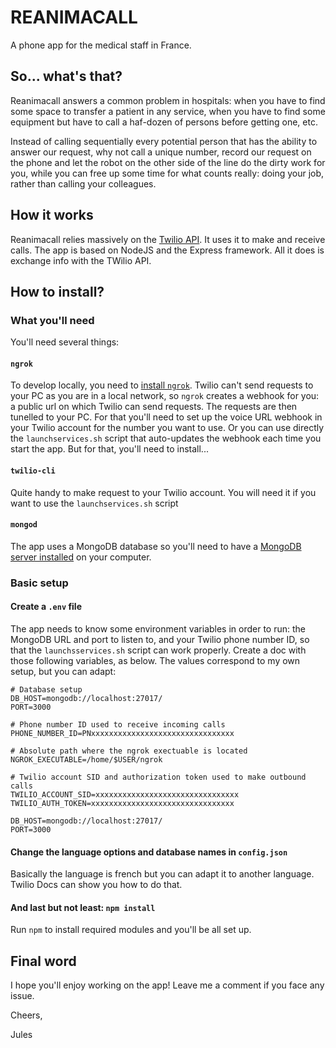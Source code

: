 # REANIMACALL

A phone app for the medical staff in France. 

## So... what's that?

Reanimacall answers a common problem in hospitals: when you have to find some space to transfer a patient in any service, 
when you have to find some equipment but have to call a haf-dozen of persons before getting one, etc.

Instead of calling sequentially every potential person that has the ability to answer our request, why not call a unique 
number, record our request on the phone and let the robot on the other side of the line do the dirty work for you, while
you can free up some time for what counts really: doing your job, rather than calling your colleagues.

## How it works

Reanimacall relies massively on the [Twilio API][1]. It uses it to make and receive calls. The app
is based on NodeJS and the Express framework. All it does is exchange info with the TWilio API.


## How to install?

### What you'll need

You'll need several things:

#### `ngrok`

To develop locally, you need to [install `ngrok`][2]. Twilio can't send requests to your PC as you are in a local network, so
`ngrok` creates a webhook for you: a public url on which Twilio can send requests. The requests are then tunelled to 
your PC. For that you'll need to set up the voice URL webhook in your Twilio account for the number you want to use. Or
you can use directly the `launchservices.sh` script that auto-updates the webhook each time you start the app. But for 
that, you'll need to install... 

#### `twilio-cli`
Quite handy to make request to your Twilio account. You will need it if you want to use the `launchservices.sh` script

#### `mongod` 
The app uses a MongoDB database so you'll need to have a [MongoDB server installed][3] 
on your computer.

[1]: https://www.twilio.com/
[2]: https://ngrok.com/
[3]: https://docs.mongodb.com/guides/server/install/

### Basic setup

#### Create a `.env` file

The app needs to know some environment variables in order to run: the MongoDB URL and port to listen to, and your Twilio 
phone number ID, so that the `launchsservices.sh` script can work properly. 
Create a doc with those following variables, as below. The values correspond to my own setup, but you can adapt:

```$xslt
# Database setup
DB_HOST=mongodb://localhost:27017/
PORT=3000

# Phone number ID used to receive incoming calls
PHONE_NUMBER_ID=PNxxxxxxxxxxxxxxxxxxxxxxxxxxxxxxxx

# Absolute path where the ngrok exectuable is located
NGROK_EXECUTABLE=/home/$USER/ngrok

# Twilio account SID and authorization token used to make outbound calls
TWILIO_ACCOUNT_SID=xxxxxxxxxxxxxxxxxxxxxxxxxxxxxxxx
TWILIO_AUTH_TOKEN=xxxxxxxxxxxxxxxxxxxxxxxxxxxxxxxx
                  
DB_HOST=mongodb://localhost:27017/
PORT=3000

```

#### Change the language options and database names in `config.json`

Basically the language is french but you can adapt it to another language. Twilio Docs can show you how to do that.

#### And last but not least: `npm install`

Run `npm` to install required modules and you'll be all set up.

## Final word
I hope you'll enjoy working on the app! Leave me a comment if you face any issue.

Cheers,

Jules